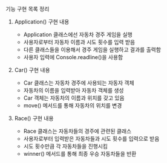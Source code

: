 기능 구현 목록 정리

1. Application() 구현 내용
    - Application 클래스에선 자동차 경주 게임을 실행
    - 사용자로부터 자동차 이름과 시도 횟수를 입력 받음
    - 다른 클래스들을 이용해서 경주 게임을 실행하고 결과를 출력함
    - 사용자 입력에 Console.readline()을 사용함

2. Car() 구현 내용
    - Car 클래스는 자동차 경주에 사용되는 자동자 객체
    - 자동차의 이름을 입력받아 자동차 객체를 생성
    - Car 객체는 자동차의 이름과 위치를 갖고 있음
    - move() 메서드를 통해 자동차의 위치를 변경

3. Race() 구현 내용
   - Race 클래스는 자동차들의 경주에 관련된 클래스
   - 사용자로부터 입력받은 자동차들과 시도 횟수를 입력으로 받음
   - 시도 횟수만큼 각 자동차들을 진행시킴
   - winner() 메서드를 통해 최종 우승 자동차들을 반환